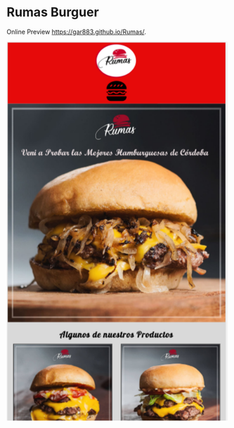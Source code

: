 # Rumas Burguer

Online Preview https://gar883.github.io/Rumas/.

![Imagen de portada](principal.svg)
